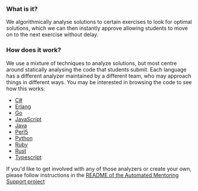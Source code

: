 ### What is it?

We algorithmically analyse solutions to certain exercises to look for optimal solutions, which we can then instantly approve allowing students to move on to the next exercise without delay.

### How does it work?

We use a mixture of techniques to analyze solutions, but most centre around statically analysing the code that students submit. Each language has a different analyzer maintained by a different team, who may approach things in different ways. You may be interested in browsing the code to see how this works:
- [C#](https://github.com/exercism/csharp-analyzer)
- [Erlang](https://github.com/exercism/erlang-analyzer)
- [Go](https://github.com/exercism/go-analyzer)
- [JavaScript](https://github.com/exercism/javascript-analyzer)
- [Java](https://github.com/exercism/java-analyzer)
- [Perl5](https://github.com/exercism/perl5-analyzer)
- [Python](https://github.com/exercism/python-analyzer)
- [Ruby](https://github.com/exercism/ruby-analyzer)
- [Rust](https://github.com/exercism/rust-analyzer)
- [Typescript](https://github.com/exercism/typescript-analyzer)

If you'd like to get involved with any of those analyzers or create your own, please follow instructions in the [README of the Automated Mentoring Support project](https://github.com/exercism/automated-mentoring-support#analyzers)
